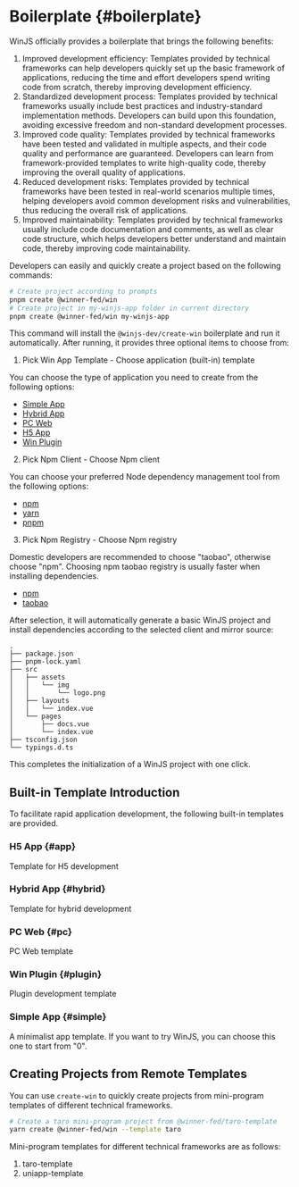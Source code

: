 # Boilerplate {#boilerplate}

WinJS officially provides a boilerplate that brings the following benefits:
1. Improved development efficiency: Templates provided by technical frameworks can help developers quickly set up the basic framework of applications, reducing the time and effort developers spend writing code from scratch, thereby improving development efficiency.
2. Standardized development process: Templates provided by technical frameworks usually include best practices and industry-standard implementation methods. Developers can build upon this foundation, avoiding excessive freedom and non-standard development processes.
3. Improved code quality: Templates provided by technical frameworks have been tested and validated in multiple aspects, and their code quality and performance are guaranteed. Developers can learn from framework-provided templates to write high-quality code, thereby improving the overall quality of applications.
4. Reduced development risks: Templates provided by technical frameworks have been tested in real-world scenarios multiple times, helping developers avoid common development risks and vulnerabilities, thus reducing the overall risk of applications.
5. Improved maintainability: Templates provided by technical frameworks usually include code documentation and comments, as well as clear code structure, which helps developers better understand and maintain code, thereby improving code maintainability.

Developers can easily and quickly create a project based on the following commands:

```bash
# Create project according to prompts
pnpm create @winner-fed/win
# Create project in my-winjs-app folder in current directory
pnpm create @winner-fed/win my-winjs-app
```

This command will install the `@winjs-dev/create-win` boilerplate and run it automatically. After running, it provides three optional items to choose from:

1. Pick Win App Template - Choose application (built-in) template

You can choose the type of application you need to create from the following options:

- [Simple App](#simple)
- [Hybrid App](#hybrid)
- [PC Web](#pc)
- [H5 App](#app)
- [Win Plugin](#plugin)

2. Pick Npm Client - Choose Npm client

You can choose your preferred Node dependency management tool from the following options:

- [npm](https://www.npmjs.com/)
- [yarn](https://yarnpkg.com/)
- [pnpm](https://pnpm.io/)

3. Pick Npm Registry - Choose Npm registry

Domestic developers are recommended to choose "taobao", otherwise choose "npm". Choosing npm taobao registry is usually faster when installing dependencies.

- [npm](https://www.npmjs.com/)
- [taobao](https://npmmirror.com/)

After selection, it will automatically generate a basic WinJS project and install dependencies according to the selected client and mirror source:

```text
.
├── package.json
├── pnpm-lock.yaml
├── src
│   ├── assets
│   │   └── img
│   │       └── logo.png
│   ├── layouts
│   │   └── index.vue
│   └── pages
│       ├── docs.vue
│       └── index.vue
├── tsconfig.json
└── typings.d.ts
```

This completes the initialization of a WinJS project with one click.

## Built-in Template Introduction
To facilitate rapid application development, the following built-in templates are provided.

### H5 App {#app}
Template for H5 development

### Hybrid App {#hybrid}
Template for hybrid development

### PC Web {#pc}
PC Web template

### Win Plugin {#plugin}
Plugin development template

### Simple App {#simple}
A minimalist app template. If you want to try WinJS, you can choose this one to start from "0".

## Creating Projects from Remote Templates

You can use `create-win` to quickly create projects from mini-program templates of different technical frameworks.

```bash
# Create a taro mini-program project from @winner-fed/taro-template
yarn create @winner-fed/win --template taro
```

Mini-program templates for different technical frameworks are as follows:

1. taro-template
2. uniapp-template
